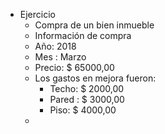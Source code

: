- Ejercicio
	- Compra de un bien inmueble
	- Información de compra
	- Año: 2018
	- Mes : Marzo
	- Precio: $ 65000,00
	- Los gastos en mejora fueron:
		- Techo: $ 2000,00
		- Pared : $ 3000,00
		- Piso: $ 4000,00
	-